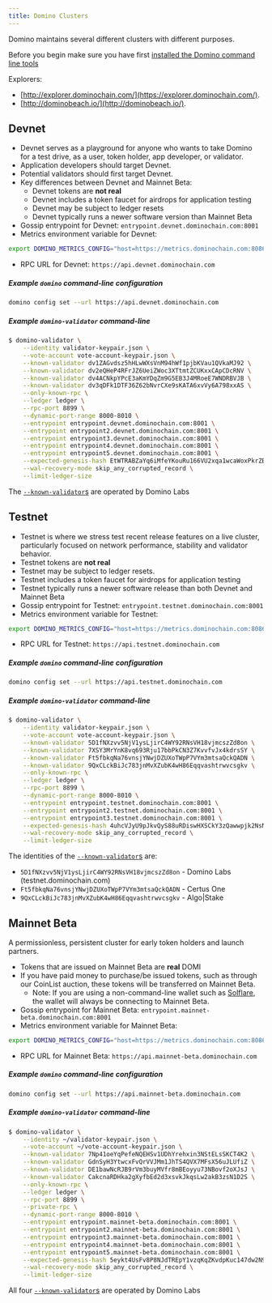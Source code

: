 ```yaml
---
title: Domino Clusters
---
```


Domino maintains several different clusters with different purposes.

Before you begin make sure you have first
[installed the Domino command line tools](cli/install-domino-cli-tools.md)

Explorers:

- [http://explorer.dominochain.com/](https://explorer.dominochain.com/).
- [http://dominobeach.io/](http://dominobeach.io/).

## Devnet

- Devnet serves as a playground for anyone who wants to take Domino for a
  test drive, as a user, token holder, app developer, or validator.
- Application developers should target Devnet.
- Potential validators should first target Devnet.
- Key differences between Devnet and Mainnet Beta:
  - Devnet tokens are **not real**
  - Devnet includes a token faucet for airdrops for application testing
  - Devnet may be subject to ledger resets
  - Devnet typically runs a newer software version than Mainnet Beta
- Gossip entrypoint for Devnet: `entrypoint.devnet.dominochain.com:8001`
- Metrics environment variable for Devnet:

```bash
export DOMINO_METRICS_CONFIG="host=https://metrics.dominochain.com:8086,db=devnet,u=scratch_writer,p=topsecret"
```

- RPC URL for Devnet: `https://api.devnet.dominochain.com`

##### Example `domino` command-line configuration

```bash
domino config set --url https://api.devnet.dominochain.com
```

##### Example `domino-validator` command-line

```bash
$ domino-validator \
    --identity validator-keypair.json \
    --vote-account vote-account-keypair.json \
    --known-validator dv1ZAGvdsz5hHLwWXsVnM94hWf1pjbKVau1QVkaMJ92 \
    --known-validator dv2eQHeP4RFrJZ6UeiZWoc3XTtmtZCUKxxCApCDcRNV \
    --known-validator dv4ACNkpYPcE3aKmYDqZm9G5EB3J4MRoeE7WNDRBVJB \
    --known-validator dv3qDFk1DTF36Z62bNvrCXe9sKATA6xvVy6A798xxAS \
    --only-known-rpc \
    --ledger ledger \
    --rpc-port 8899 \
    --dynamic-port-range 8000-8010 \
    --entrypoint entrypoint.devnet.dominochain.com:8001 \
    --entrypoint entrypoint2.devnet.dominochain.com:8001 \
    --entrypoint entrypoint3.devnet.dominochain.com:8001 \
    --entrypoint entrypoint4.devnet.dominochain.com:8001 \
    --entrypoint entrypoint5.devnet.dominochain.com:8001 \
    --expected-genesis-hash EtWTRABZaYq6iMfeYKouRu166VU2xqa1wcaWoxPkrZBG \
    --wal-recovery-mode skip_any_corrupted_record \
    --limit-ledger-size
```

The [`--known-validator`s](running-validator/validator-start.md#known-validators)
are operated by Domino Labs

## Testnet

- Testnet is where we stress test recent release features on a live
  cluster, particularly focused on network performance, stability and validator
  behavior.
- Testnet tokens are **not real**
- Testnet may be subject to ledger resets.
- Testnet includes a token faucet for airdrops for application testing
- Testnet typically runs a newer software release than both Devnet and
  Mainnet Beta
- Gossip entrypoint for Testnet: `entrypoint.testnet.dominochain.com:8001`
- Metrics environment variable for Testnet:

```bash
export DOMINO_METRICS_CONFIG="host=https://metrics.dominochain.com:8086,db=tds,u=testnet_write,p=c4fa841aa918bf8274e3e2a44d77568d9861b3ea"
```

- RPC URL for Testnet: `https://api.testnet.dominochain.com`

##### Example `domino` command-line configuration

```bash
domino config set --url https://api.testnet.dominochain.com
```

##### Example `domino-validator` command-line

```bash
$ domino-validator \
    --identity validator-keypair.json \
    --vote-account vote-account-keypair.json \
    --known-validator 5D1fNXzvv5NjV1ysLjirC4WY92RNsVH18vjmcszZd8on \
    --known-validator 7XSY3MrYnK8vq693Rju17bbPkCN3Z7KvvfvJx4kdrsSY \
    --known-validator Ft5fbkqNa76vnsjYNwjDZUXoTWpP7VYm3mtsaQckQADN \
    --known-validator 9QxCLckBiJc783jnMvXZubK4wH86Eqqvashtrwvcsgkv \
    --only-known-rpc \
    --ledger ledger \
    --rpc-port 8899 \
    --dynamic-port-range 8000-8010 \
    --entrypoint entrypoint.testnet.dominochain.com:8001 \
    --entrypoint entrypoint2.testnet.dominochain.com:8001 \
    --entrypoint entrypoint3.testnet.dominochain.com:8001 \
    --expected-genesis-hash 4uhcVJyU9pJkvQyS88uRDiswHXSCkY3zQawwpjk2NsNY \
    --wal-recovery-mode skip_any_corrupted_record \
    --limit-ledger-size
```

The identities of the
[`--known-validator`s](running-validator/validator-start.md#known-validators) are:

- `5D1fNXzvv5NjV1ysLjirC4WY92RNsVH18vjmcszZd8on` - Domino Labs (testnet.dominochain.com)
- `Ft5fbkqNa76vnsjYNwjDZUXoTWpP7VYm3mtsaQckQADN` - Certus One
- `9QxCLckBiJc783jnMvXZubK4wH86Eqqvashtrwvcsgkv` - Algo|Stake

## Mainnet Beta

A permissionless, persistent cluster for early token holders and launch partners.

- Tokens that are issued on Mainnet Beta are **real** DOMI
- If you have paid money to purchase/be issued tokens, such as through our
  CoinList auction, these tokens will be transferred on Mainnet Beta.
  - Note: If you are using a non-command-line wallet such as
    [Solflare](wallet-guide/solflare.md),
    the wallet will always be connecting to Mainnet Beta.
- Gossip entrypoint for Mainnet Beta: `entrypoint.mainnet-beta.dominochain.com:8001`
- Metrics environment variable for Mainnet Beta:

```bash
export DOMINO_METRICS_CONFIG="host=https://metrics.dominochain.com:8086,db=mainnet-beta,u=mainnet-beta_write,p=password"
```

- RPC URL for Mainnet Beta: `https://api.mainnet-beta.dominochain.com`

##### Example `domino` command-line configuration

```bash
domino config set --url https://api.mainnet-beta.dominochain.com
```

##### Example `domino-validator` command-line

```bash
$ domino-validator \
    --identity ~/validator-keypair.json \
    --vote-account ~/vote-account-keypair.json \
    --known-validator 7Np41oeYqPefeNQEHSv1UDhYrehxin3NStELsSKCT4K2 \
    --known-validator GdnSyH3YtwcxFvQrVVJMm1JhTS4QVX7MFsX56uJLUfiZ \
    --known-validator DE1bawNcRJB9rVm3buyMVfr8mBEoyyu73NBovf2oXJsJ \
    --known-validator CakcnaRDHka2gXyfbEd2d3xsvkJkqsLw2akB3zsN1D2S \
    --only-known-rpc \
    --ledger ledger \
    --rpc-port 8899 \
    --private-rpc \
    --dynamic-port-range 8000-8010 \
    --entrypoint entrypoint.mainnet-beta.dominochain.com:8001 \
    --entrypoint entrypoint2.mainnet-beta.dominochain.com:8001 \
    --entrypoint entrypoint3.mainnet-beta.dominochain.com:8001 \
    --entrypoint entrypoint4.mainnet-beta.dominochain.com:8001 \
    --entrypoint entrypoint5.mainnet-beta.dominochain.com:8001 \
    --expected-genesis-hash 5eykt4UsFv8P8NJdTREpY1vzqKqZKvdpKuc147dw2N9d \
    --wal-recovery-mode skip_any_corrupted_record \
    --limit-ledger-size
```

All four [`--known-validator`s](running-validator/validator-start.md#known-validators)
are operated by Domino Labs
